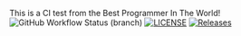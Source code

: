 This is a CI test from the Best Programmer In The World!
![GitHub Workflow Status (branch)](https://img.shields.io/github/actions/workflow/status/wellington40715/sem/main.yml?branch=master)
[![LICENSE](https://img.shields.io/github/license/wellington40715/sem.svg?style=flat-square)](https://github.com/wellington40715/sem/blob/master/LICENSE)
[![Releases](https://img.shields.io/github/release/wellington40715/sem/all.svg?style=flat-square)](https://github.com/wellington40715/sem/releases)